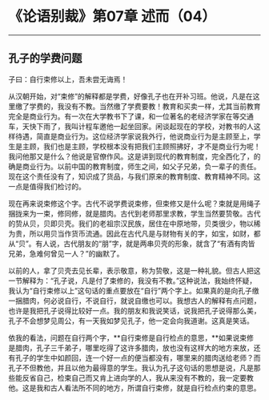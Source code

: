 # 《论语别裁》第07章 述而（04）

------

## 孔子的学费问题

子曰：自行束修以上，吾未尝无诲焉！

从汉朝开始，对“束修”的解释都是学费，好像孔子也在开补习班。他说，凡是在这里缴了学费的，我没有不教。当然缴了学费要教！教育和买卖一样，尤其当前教育完全是商业行为。有一次在大学教书下了课，和一位著名的老经济学家在等交通车，天快下雨了，我叫计程车邀他一起坐回家。闲谈起现在的学校，对教书的人这样待遇，简直是商业行为。这位经济学家说我外行，他说商业行为是主顾至上，学生是主顾，我们也是主顾，学校根本没有把我们主顾照拂好，才不是商业行为呢！我问他那又是什么？他说是官僚作风。这是讲到现代的教育制度，完全西化了，的确是商业行为。以前中国的教育制度，师生之间，如父子兄弟，负一辈子的责任。现在这个责任没有了，知识成了货品，与我们原来的教育制度、教育精神不同。这一点是值得我们检讨的。

现在再来说束修这个字。古代不说学费说束修，但束修又是什么呢？束就是用绳子捆拢来为一束，修同修，就是腊肉。古代到老师那里求教，学生当然要贽敬。古代的贽从贝，贝即贝壳。我们的老祖宗汉民族，居住在中原地带，贝类很少，物以稀为贵，所以用贝当作货币流通。因此在古代凡是与财物有关的字，如宝，如财，都从“贝”。有人说，古代朋友的“朋”字，就是两串贝壳的形象，就含了“有酒有肉皆兄弟，急难何曾见一人？”的幽默了。

以前的人，拿了贝壳去见长辈，表示敬意，称为贽敬，这是一种礼貌。但古人把这一节解释为：“孔子说，凡是付了束修的，我没有不教。”这种说法，我始终怀疑，我认为“自行束修以上”这句话的重点要放在“自行”两个字上。如果真的是向孔子缴一捆腊肉，何必说自行，不说自行，就说自缴也可以。我想古人的解释有点问题，也许是我把孔子说得比较好一点。我的朋友和我说笑话，说我把孔子说得那么美，孔子不会想梦见周公，有一天我如梦见孔子，他一定会向我道谢。这真是笑话。

依我的看法，问题在自行两个字，**自行束修是自行检点的意思，**如果说束修是腊肉，孔子三千弟子，哪里吃得了这许多腊肉，放也没有这样大的地方来放，还有孔子的学生中如颜回，连一个好一点的便当都没有，哪里来的腊肉送给老师？而孔子不但教他，并且以他为最得意的学生。我认为孔子这句话的思想是说，凡是那些能反省自己，检束自己而又肯上进向学的人，我从来没有不教的，我一定要教他。这是我和古人看法所不同的地方，所谓自行束修，就是自行检点约束的意思。


